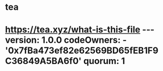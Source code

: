 # tea
# https://tea.xyz/what-is-this-file --- version: 1.0.0 codeOwners:   - '0x7fBa473ef82e62569BD65fEB1F9C36849A5BA6f0' quorum: 1
